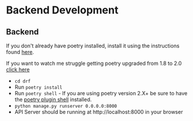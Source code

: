 # Backend Development

## Backend

If you don't already have poetry installed, install it using the instructions found [here](https://python-poetry.org/docs/).

If you want to watch me struggle getting poetry upgraded from 1.8 to 2.0 [click here](https://youtube.com/live/dguKhVizZ90?feature=share)

- `cd drf`
- Run `poetry install`
- Run `poetry shell` - If you are using poetry version 2.X+ be sure to have the [poetry plugin shell](https://github.com/python-poetry/poetry-plugin-shell) installed.
- `python manage.py runserver 0.0.0.0:8000`
- API Server should be running at http://localhost:8000 in your browser
